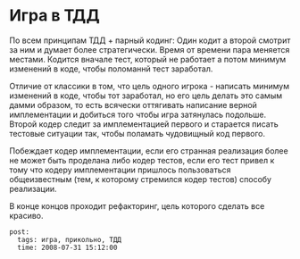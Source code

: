 # Игра в ТДД

По всем принципам ТДД + парный кодинг: Один кодит а второй смотрит за ним и думает более 
стратегически. Время от времени пара меняется местами. Кодится вначале тест, который не 
работает а потом минимум изменений в коде, чтобы поломаннй тест заработал.

Отличие от классики в том, что цель одного игрока - написать минимум изменений в коде, 
чтобы тот заработал, но его цель делать это самым дамми образом, то есть всячески оттягивать 
написание верной имплементации и добиться того чтобы игра затянулась подольше. Второй кодер 
следит за имплементацией первого и старается писать тестовые ситуации так, чтобы поламать 
чудовищный код первого.

Побеждает кодер имплементации, если его странная реализация более не может быть проделана 
либо кодер тестов, если его тест привел к тому что кодеру имплементации пришлось пользоваться 
общеизвестным (тем, к которому стремился кодер тестов) способу реализации.

В конце концов проходит рефакторинг, цель которого сделать все красиво.

```
post:   
  tags: игра, прикольно, ТДД
  time: 2008-07-31 15:12:00
```